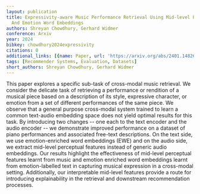 ```yaml
---
layout: publication
title: Expressivity-aware Music Performance Retrieval Using Mid-level Perceptual Features
  And Emotion Word Embeddings
authors: Shreyan Chowdhury, Gerhard Widmer
conference: Arxiv
year: 2024
bibkey: chowdhury2024expressivity
citations: 0
additional_links: [{name: Paper, url: 'https://arxiv.org/abs/2401.14826'}]
tags: [Recommender Systems, Evaluation, Datasets]
short_authors: Shreyan Chowdhury, Gerhard Widmer
---
```

This paper explores a specific sub-task of cross-modal music retrieval. We
consider the delicate task of retrieving a performance or rendition of a
musical piece based on a description of its style, expressive character, or
emotion from a set of different performances of the same piece. We observe that
a general purpose cross-modal system trained to learn a common text-audio
embedding space does not yield optimal results for this task. By introducing
two changes -- one each to the text encoder and the audio encoder -- we
demonstrate improved performance on a dataset of piano performances and
associated free-text descriptions. On the text side, we use emotion-enriched
word embeddings (EWE) and on the audio side, we extract mid-level perceptual
features instead of generic audio embeddings. Our results highlight the
effectiveness of mid-level perceptual features learnt from music and emotion
enriched word embeddings learnt from emotion-labelled text in capturing musical
expression in a cross-modal setting. Additionally, our interpretable mid-level
features provide a route for introducing explainability in the retrieval and
downstream recommendation processes.